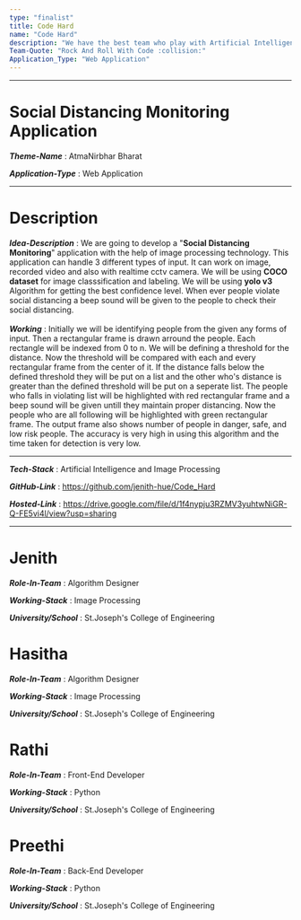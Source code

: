 ```yaml
---
type: "finalist"                   
title: Code Hard  
name: "Code Hard"
description: "We have the best team who play with Artificial Intelligence and Machine Learning at it's peak :smiling_imp:"
Team-Quote: "Rock And Roll With Code :collision:"
Application_Type: "Web Application"
---
```



---

# Social Distancing Monitoring Application

_**Theme-Name**_ : AtmaNirbhar Bharat 

_**Application-Type**_ : Web Application

---

# Description

_**Idea-Description**_ :   We are going to develop a "**Social Distancing Monitoring**" application with the help of image processing technology. This application can handle 3 different types of input. It can work on image, recorded video and also with realtime cctv camera. We will be using **COCO dataset** for image classsification and labeling. We will be using **yolo v3** Algorithm for getting the best confidence level. When ever people violate social distancing a beep sound will be given to the people to check their social distancing.
<br>
<br>
_**Working**_ : Initially we will be identifying people from the given any forms of input. Then a rectangular frame is drawn arround the people. Each rectangle will be indexed from 0 to n. We will be defining a threshold for the distance. Now the threshold will be compared with each and every rectangular frame from the center of it. If the distance falls below the defined threshold they will be put on a list and the other who's distance is greater than the defined threshold will be put on a seperate list. The people who falls in violating list will be highlighted with red rectangular frame and a beep sound will be given untill they maintain proper distancing. Now the people who are all following will be highlighted with green rectangular frame. The output frame also shows number of people in danger, safe, and low risk people. The accuracy is very high in using this algorithm and the time taken for detection is very low.

---

_**Tech-Stack**_  : Artificial Intelligence and Image Processing 

_**GitHub-Link**_ : https://github.com/jenith-hue/Code_Hard   

_**Hosted-Link**_ : https://drive.google.com/file/d/1f4nypju3RZMV3yuhtwNiGR-Q-FE5vi4l/view?usp=sharing 


---


# Jenith

_**Role-In-Team**_  : Algorithm Designer

_**Working-Stack**_ : Image Processing

_**University/School**_ : St.Joseph's College of Engineering


# Hasitha

_**Role-In-Team**_  : Algorithm Designer

_**Working-Stack**_ : Image Processing

_**University/School**_ : St.Joseph's College of Engineering



# Rathi

_**Role-In-Team**_  : Front-End Developer

_**Working-Stack**_ : Python

_**University/School**_ : St.Joseph's College of Engineering



# Preethi

_**Role-In-Team**_  : Back-End Developer

_**Working-Stack**_ : Python

_**University/School**_ : St.Joseph's College of Engineering






